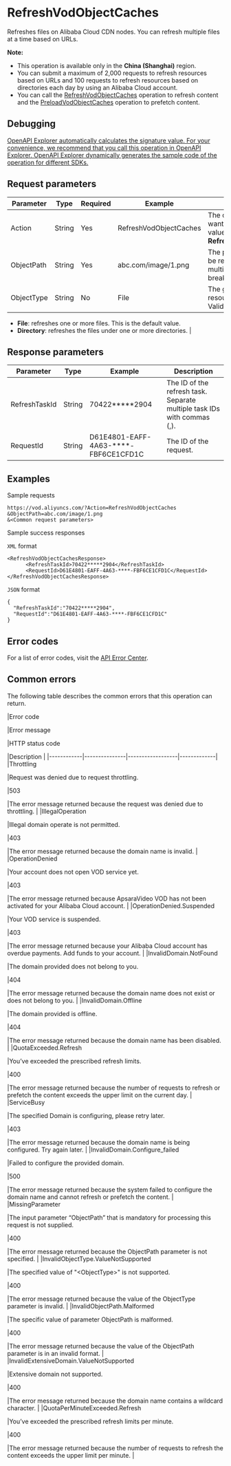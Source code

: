 # RefreshVodObjectCaches

Refreshes files on Alibaba Cloud CDN nodes. You can refresh multiple files at a time based on URLs.

**Note:**

-   This operation is available only in the **China \(Shanghai\)** region.
-   You can submit a maximum of 2,000 requests to refresh resources based on URLs and 100 requests to refresh resources based on directories each day by using an Alibaba Cloud account.
-   You can call the [RefreshVodObjectCaches](~~69215~~) operation to refresh content and the [PreloadVodObjectCaches](~~69211~~) operation to prefetch content.

## Debugging

[OpenAPI Explorer automatically calculates the signature value. For your convenience, we recommend that you call this operation in OpenAPI Explorer. OpenAPI Explorer dynamically generates the sample code of the operation for different SDKs.](https://api.aliyun.com/#product=vod&api=RefreshVodObjectCaches&type=RPC&version=2017-03-21)

## Request parameters

|Parameter|Type|Required|Example|Description|
|---------|----|--------|-------|-----------|
|Action|String|Yes|RefreshVodObjectCaches|The operation that you want to perform. Set the value to **RefreshVodObjectCaches**. |
|ObjectPath|String|Yes|abc.com/image/1.png|The path of the resource to be refreshed. Separate multiple paths with line breaks \(\\n or \\r\\n\). |
|ObjectType|String|No|File|The granularity of the resources to be refreshed. Valid values:

 -   **File**: refreshes one or more files. This is the default value.
-   **Directory**: refreshes the files under one or more directories. |

## Response parameters

|Parameter|Type|Example|Description|
|---------|----|-------|-----------|
|RefreshTaskId|String|70422\*\*\*\*\*2904|The ID of the refresh task. Separate multiple task IDs with commas \(,\). |
|RequestId|String|D61E4801-EAFF-4A63-\*\*\*\*-FBF6CE1CFD1C|The ID of the request. |

## Examples

Sample requests

```
https://vod.aliyuncs.com/?Action=RefreshVodObjectCaches
&ObjectPath=abc.com/image/1.png
&<Common request parameters>
```

Sample success responses

`XML` format

```
<RefreshVodObjectCachesResponse>
      <RefreshTaskId>70422*****2904</RefreshTaskId>
      <RequestId>D61E4801-EAFF-4A63-****-FBF6CE1CFD1C</RequestId>
</RefreshVodObjectCachesResponse>
```

`JSON` format

```
{
  "RefreshTaskId":"70422*****2904",
  "RequestId":"D61E4801-EAFF-4A63-****-FBF6CE1CFD1C"
}
```

## Error codes

For a list of error codes, visit the [API Error Center](https://error-center.alibabacloud.com/status/product/vod).

## Common errors

The following table describes the common errors that this operation can return.

|Error code

|Error message

|HTTP status code

|Description |
|------------|---------------|------------------|-------------|
|Throttling

|Request was denied due to request throttling.

|503

|The error message returned because the request was denied due to throttling. |
|IllegalOperation

|Illegal domain operate is not permitted.

|403

|The error message returned because the domain name is invalid. |
|OperationDenied

|Your account does not open VOD service yet.

|403

|The error message returned because ApsaraVideo VOD has not been activated for your Alibaba Cloud account. |
|OperationDenied.Suspended

|Your VOD service is suspended.

|403

|The error message returned because your Alibaba Cloud account has overdue payments. Add funds to your account. |
|InvalidDomain.NotFound

|The domain provided does not belong to you.

|404

|The error message returned because the domain name does not exist or does not belong to you. |
|InvalidDomain.Offline

|The domain provided is offline.

|404

|The error message returned because the domain name has been disabled. |
|QuotaExceeded.Refresh

|You’ve exceeded the prescribed refresh limits.

|400

|The error message returned because the number of requests to refresh or prefetch the content exceeds the upper limit on the current day. |
|ServiceBusy

|The specified Domain is configuring, please retry later.

|403

|The error message returned because the domain name is being configured. Try again later. |
|InvalidDomain.Configure\_failed

|Failed to configure the provided domain.

|500

|The error message returned because the system failed to configure the domain name and cannot refresh or prefetch the content. |
|MissingParameter

|The input parameter “ObjectPath” that is mandatory for processing this request is not supplied.

|400

|The error message returned because the ObjectPath parameter is not specified. |
|InvalidObjectType.ValueNotSupported

|The specified value of "<ObjectType\>" is not supported.

|400

|The error message returned because the value of the ObjectType parameter is invalid. |
|InvalidObjectPath.Malformed

|The specific value of parameter ObjectPath is malformed.

|400

|The error message returned because the value of the ObjectPath parameter is in an invalid format. |
|InvalidExtensiveDomain.ValueNotSupported

|Extensive domain not supported.

|400

|The error message returned because the domain name contains a wildcard character. |
|QuotaPerMinuteExceeded.Refresh

|You’ve exceeded the prescribed refresh limits per minute.

|400

|The error message returned because the number of requests to refresh the content exceeds the upper limit per minute. |

